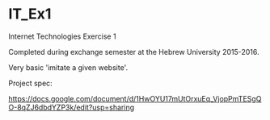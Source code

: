 # IT_Ex1
Internet Technologies Exercise 1

Completed during exchange semester at the Hebrew University 2015-2016.

Very basic 'imitate a given website'.

Project spec:

https://docs.google.com/document/d/1HwOYU17mUtOrxuEq_VjopPmTESgQO-8qZJ6dbdYZP3k/edit?usp=sharing

